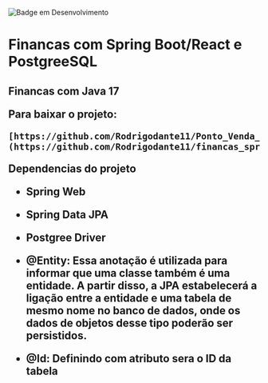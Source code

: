 ![Badge em Desenvolvimento](http://img.shields.io/static/v1?label=STATUS&message=EM%20DESENVOLVIMENTO&color=GREEN&style=for-the-badge)

<h1 aligh="center"> Financas com Spring Boot/React e PostgreeSQL <h2>
<strong>Financas com Java 17</strong>
  
Para baixar o projeto:

```
[https://github.com/Rodrigodante11/Ponto_Venda_Java_Web_Spring.git](https://github.com/Rodrigodante11/financas_springboot_react.git)
```

  Dependencias do projeto
- Spring Web
- Spring Data JPA
- Postgree Driver
  
 - @Entity: Essa anotação  é utilizada para informar que uma classe também é uma entidade. A partir disso, a JPA estabelecerá a ligação entre a entidade e uma tabela de mesmo nome no banco de dados, onde os dados de objetos desse tipo poderão ser persistidos.
- @Id: Definindo com atributo sera o ID da tabela
